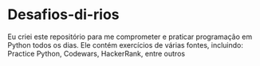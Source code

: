 # Desafios-di-rios
 Eu criei este repositório para me comprometer e praticar programação em Python todos os dias. Ele contém exercícios de várias fontes, incluindo: Practice Python, Codewars, HackerRank, entre outros
